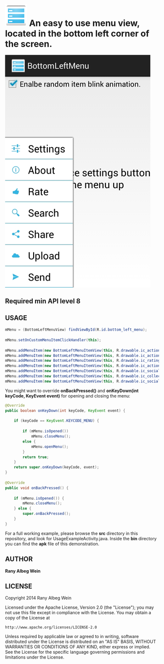 ![Alt text](res/drawable-hdpi/ic_launcher.png "Icon") An easy to use menu view, located in the bottom left corner of the screen.
===================

![Alt text](screenshot.jpg "BottomLeftMenuView Samsung Galaxy S2")

Required min API level 8
-------------------------

USAGE
------
```java
mMenu = (BottomLeftMenuView) findViewById(R.id.bottom_left_menu);

mMenu.setOnCustomMenuItemClickHandler(this);

mMenu.addMenuItem(new BottomLeftMenuItemView(this, R.drawable.ic_action_settings, R.string.settings, _MENU_ID_SETTINGS));
mMenu.addMenuItem(new BottomLeftMenuItemView(this, R.drawable.ic_action_about, R.string.about, _MENU_ID_ABOUT));
mMenu.addMenuItem(new BottomLeftMenuItemView(this, R.drawable.ic_rating_good, R.string.rate, _MENU_ID_RATE));
mMenu.addMenuItem(new BottomLeftMenuItemView(this, R.drawable.ic_action_search, R.string.search, _MENU_ID_SEARCH));
mMenu.addMenuItem(new BottomLeftMenuItemView(this, R.drawable.ic_social_share, R.string.share, _MENU_ID_SHARE));
mMenu.addMenuItem(new BottomLeftMenuItemView(this, R.drawable.ic_collections_cloud, R.string.upload, _MENU_ID_UPLOAD));
mMenu.addMenuItem(new BottomLeftMenuItemView(this, R.drawable.ic_social_send_now, R.string.send, _MENU_ID_SEND));
```

You might want to override **onBackPressed()** and **onKeyDown(int keyCode, KeyEvent event)** for opening and closing the menu:

```java
@Override
public boolean onKeyDown(int keyCode, KeyEvent event) {

    if (keyCode == KeyEvent.KEYCODE_MENU) {

        if (mMenu.isOpened())
            mMenu.closeMenu();
        else {
            mMenu.openMenu();
        }
        return true;
    }
    return super.onKeyDown(keyCode, event);
}

@Override
public void onBackPressed() {

    if (mMenu.isOpened()) {
        mMenu.closeMenu();
    } else {
        super.onBackPressed();
    }
}
```
For a full working example, please browse the **src** directory in this repository, and look for UsageExampleActivity.java.
Inside the **bin** directory you can find the **apk** file of this demonstration.

AUTHOR
-------

**Rany Albeg Wein**


LICENSE
--------

Copyright 2014 Rany Albeg Wein

Licensed under the Apache License, Version 2.0 (the "License");
you may not use this file except in compliance with the License.
You may obtain a copy of the License at

    http://www.apache.org/licenses/LICENSE-2.0

Unless required by applicable law or agreed to in writing, software
distributed under the License is distributed on an "AS IS" BASIS,
WITHOUT WARRANTIES OR CONDITIONS OF ANY KIND, either express or implied.
See the License for the specific language governing permissions and
limitations under the License.

